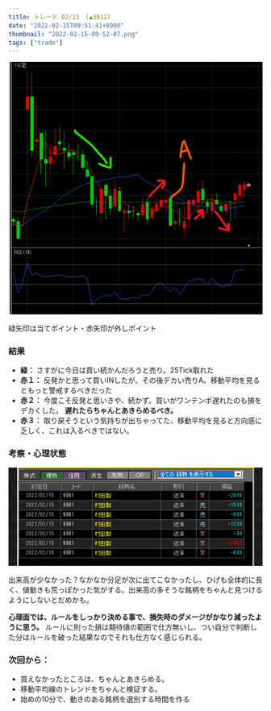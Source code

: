 ```yaml
---
title: トレード 02/15　(▲3912)
date: "2022-02-15T09:51:41+0900"
thumbnail: "2022-02-15-09-52-07.png"
tags: ["trade"]
---
```


![chart](chart.png)

緑矢印は当てポイント・赤矢印が外しポイント

### 結果

- **緑：** さすがに今日は買い続かんだろうと売り。25Tick取れた
- **赤１：** 反発かと思って買いINしたが、その後デカい売りA。移動平均を見るともっと警戒するべきだった
- **赤２：** 今度こそ反発と思いきや、続かず。買いがワンテンポ遅れたのも損をデカくした。 **遅れたらちゃんとあきらめるべき。**
- **赤３：** 取り戻そうという気持ちが出ちゃってた、移動平均を見ると方向感に乏しく、これは入るべきではない。

### 考察・心理状態

![](2022-02-15-09-52-07.png)

出来高が少なかった？なかなか分足が次に出てこなかったし、ひげも全体的に長く、値動きも荒っぽかった気がする。出来高の多そうな銘柄をちゃんと見つけるようにしないとだめかも。

**心理面では、ルールをしっかり決める事で、損失時のダメージがかなり減ったように思う。** ルールに則った損は期待値の範囲で仕方無いし、つい自分で判断した分はルールを破った結果なのでそれも仕方なく感じられる。

### 次回から：

- 買えなかったところは、ちゃんとあきらめる。
- 移動平均線のトレンドをちゃんと検証する。
- 始めの10分で、動きのある銘柄を選別する時間を作る